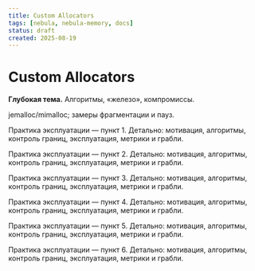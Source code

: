 ```yaml
---
title: Custom Allocators
tags: [nebula, nebula-memory, docs]
status: draft
created: 2025-08-19
---
```


# Custom Allocators

**Глубокая тема.** Алгоритмы, «железо», компромиссы.

jemalloc/mimalloc; замеры фрагментации и пауз.

Практика эксплуатации — пункт 1. Детально: мотивация, алгоритмы, контроль границ, эксплуатация, метрики и грабли.

Практика эксплуатации — пункт 2. Детально: мотивация, алгоритмы, контроль границ, эксплуатация, метрики и грабли.

Практика эксплуатации — пункт 3. Детально: мотивация, алгоритмы, контроль границ, эксплуатация, метрики и грабли.

Практика эксплуатации — пункт 4. Детально: мотивация, алгоритмы, контроль границ, эксплуатация, метрики и грабли.

Практика эксплуатации — пункт 5. Детально: мотивация, алгоритмы, контроль границ, эксплуатация, метрики и грабли.

Практика эксплуатации — пункт 6. Детально: мотивация, алгоритмы, контроль границ, эксплуатация, метрики и грабли.
